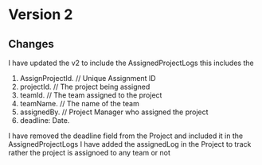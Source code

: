 # Version 2

## Changes

I have updated the v2 to include the AssignedProjectLogs
this includes the

1.  AssignProjectId. // Unique Assignment ID
2.  projectId. // The project being assigned
3.  teamId. // The team assigned to the project
4.  teamName. // The name of the team
5.  assignedBy. // Project Manager who assigned the project
6.  deadline: Date.

I have removed the deadline field from the Project and included it in the AssignedProjectLogs
I have added the assignedLog in the Project to track rather the project is assignoed to any team or not
